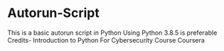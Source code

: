 # Autorun-Script
This is a basic autorun script in Python
Using Python 3.8.5 is preferable
Credits- Introduction to Python For Cybersecurity Course Coursera
